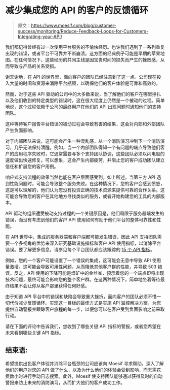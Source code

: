 # 减少集成您的 API 的客户的反馈循环

> 原文：<https://www.moesif.com/blog/customer-success/monitoring/Reduce-Feedback-Loops-for-Customers-Integrating-your-API/>

我们都记得曾经有过一次使用平台服务的不愉快经历。也许我们遇到了一系列重复出现的错误，或者平台不可靠并不断崩溃。这方面的经典例子可能是早期的苹果地图。在任何情况下，这些经历的共同主线是因宝贵时间的损失而产生的挫败感，从而导致与产品的关系受损。

谢天谢地，在 API 的世界里，面向客户的团队已经注意到了这一点。公司现在投入大量的时间和资源来消除平台瓶颈，以确保他们的客户体验是可靠和高效的。

然而，对于这些 API 驱动的公司中的大多数来说，当了解他们的客户在哪里挣扎以及他们收到的特定类型的错误时，这在很大程度上仍然是一个被动的过程。简单地说，这个过程依赖于公司的最终用户在他们的 API 出现问题时通知他们的支持团队。

这种等待客户报告平台错误的被动过程会导致有害的结果，这会对内部和外部团队产生负面影响。

对于内部团队来说，这可能会产生一种混乱感，从一个消防演习冲到下一个消防演习，几乎无法保持清醒。例如，当一个内部团队得知一个有问题的端点导致他们客户的应用程序失败时，它通常需要与多个支持团队协调，这些团队必须以闪电般的速度做出快速修复。可以想象，这会产生内部疲劳，并阻止您的客户成功团队建立信任和扩展您的客户用例。

响应式支持流程的效果当然也能在客户层面感受到。如上所述，当第三方 API 遇到性能问题时，可能会导致整个服务失败。在这种情况下，您的客户会感到愤怒，这是可以理解的，他们认为您没有投资正确的技术资源来提供可靠的合作关系。这可能会导致您的客户在其他地方寻找类似的服务，或者开始构建您的工具的内部版本。

API 驱动的组织遭受被动支持过程的一个关键原因是，他们局限于服务器端发生的错误，而没有考虑到他们的客户 API 使用如何有助于他们平台的整体可靠性和性能。

在 API 世界中，集成的服务器端和客户端都可能发生错误，因此 API 支持团队需要一个多视角的优势来深入研究基础设施指标和客户 API 使用指标，以消除平台错误。要了解更多信息，请参见每个平台团队都应该跟踪的 [15 个 API 指标](https://www.moesif.com/blog/ebooks/15-api-metrics-every-platform-team-should-be-tracking-infographic/)。

例如，您的一个客户可能设置了一个错误的集成，这可能会无意中导致 API 使用量激增。这可能会导致可用性问题，从而降低其他客户群的性能，并导致 503 错误。反之，API 使用的下降可能是煤矿中的金丝雀，预示着您的一个端点即将出现技术问题，最终可能会影响您的整个客户群。在这两种情况下，简单地坐着等待最终结果不会让你从客户那里获得任何好感。

由于知道 API 平台中的错误和缺陷会导致重大挫折，面向客户的团队必须不惜一切代价减少反馈循环。实现这一目标的最佳方式是实施 API 监控解决方案，为您提供自动警报并跟踪客户旅程的每一步，以便您可以在客户受到负面影响之前采取行动。

请在下面的评论中告诉我们，您收到了哪些关键 API 指标的警报，或者您希望在未来看到哪些关键 API 指标。

## 结束语:

希望提供出色客户体验并消除平台瓶颈的公司应该向 Moesif 寻求帮助，深入了解他们的用户对您的 API 做了什么，以及为什么他们的体验会受到影响，而无需花费数小时进行手动日志搜索。此外，Moesif 使支持团队能够通过获得及时的自动警报来防止未来的消防演习，从而扩大他们的客户成功工作。